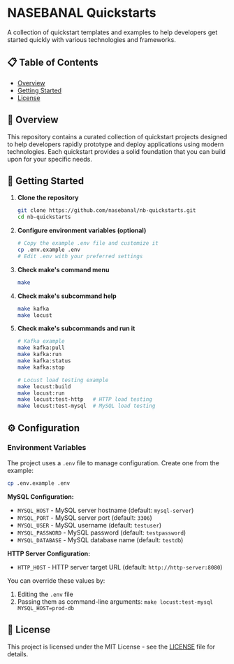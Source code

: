 # NASEBANAL Quickstarts

A collection of quickstart templates and examples to help developers get started quickly with various technologies and frameworks.

## 📋 Table of Contents

- [Overview](#overview)
- [Getting Started](#getting-started)
- [License](#license)

## 🚀 Overview

This repository contains a curated collection of quickstart projects designed to help developers rapidly prototype and deploy applications using modern technologies. Each quickstart provides a solid foundation that you can build upon for your specific needs.

## 🏁 Getting Started

1. **Clone the repository**
   ```bash
   git clone https://github.com/nasebanal/nb-quickstarts.git
   cd nb-quickstarts
   ```

2. **Configure environment variables (optional)**
   ```bash
   # Copy the example .env file and customize it
   cp .env.example .env
   # Edit .env with your preferred settings
   ```

3. **Check make's command menu**
   ```bash
   make
   ```

4. **Check make's subcommand help**
   ```bash
   make kafka
   make locust
   ```

5. **Check make's subcommands and run it**
   ```bash
   # Kafka example
   make kafka:pull
   make kafka:run
   make kafka:status
   make kafka:stop

   # Locust load testing example
   make locust:build
   make locust:run
   make locust:test-http   # HTTP load testing
   make locust:test-mysql  # MySQL load testing
   ```

## ⚙️ Configuration

### Environment Variables

The project uses a `.env` file to manage configuration. Create one from the example:

```bash
cp .env.example .env
```

**MySQL Configuration:**
- `MYSQL_HOST` - MySQL server hostname (default: `mysql-server`)
- `MYSQL_PORT` - MySQL server port (default: `3306`)
- `MYSQL_USER` - MySQL username (default: `testuser`)
- `MYSQL_PASSWORD` - MySQL password (default: `testpassword`)
- `MYSQL_DATABASE` - MySQL database name (default: `testdb`)

**HTTP Server Configuration:**
- `HTTP_HOST` - HTTP server target URL (default: `http://http-server:8080`)

You can override these values by:
1. Editing the `.env` file
2. Passing them as command-line arguments: `make locust:test-mysql MYSQL_HOST=prod-db`

## 📝 License

This project is licensed under the MIT License - see the [LICENSE](LICENSE) file for details.
